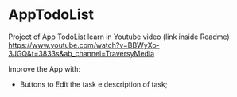 # AppTodoList
Project of App TodoList learn in Youtube video (link inside Readme)
https://www.youtube.com/watch?v=BBWyXo-3JGQ&t=3833s&ab_channel=TraversyMedia

Improve the App with:
- Buttons to Edit the task e description of task;
